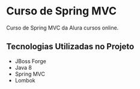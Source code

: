 # Curso de Spring MVC
Curso de Spring MVC da Alura cursos online.

## Tecnologias Utilizadas no Projeto
- JBoss Forge
- Java 8
- Spring MVC
- Lombok
